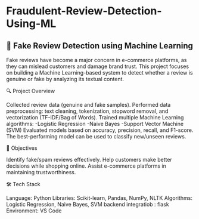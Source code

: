 # Fraudulent-Review-Detection-Using-ML
## 📌 Fake Review Detection using Machine Learning

Fake reviews have become a major concern in e-commerce platforms, as they can mislead customers and damage brand trust. This project focuses on building a Machine Learning-based system to detect whether a review is genuine or fake by analyzing its textual content.

🔍 Project Overview

Collected review data (genuine and fake samples).
Performed data preprocessing: text cleaning, tokenization, stopword removal, and vectorization (TF-IDF/Bag of Words).
Trained multiple Machine Learning algorithms:
-Logistic Regression
-Naive Bayes
-Support Vector Machine (SVM)
Evaluated models based on accuracy, precision, recall, and F1-score.
The best-performing model can be used to classify new/unseen reviews.

🎯 Objectives

Identify fake/spam reviews effectively.
Help customers make better decisions while shopping online.
Assist e-commerce platforms in maintaining trustworthiness.

🛠️ Tech Stack

Language: Python
Libraries: Scikit-learn, Pandas, NumPy, NLTK
Algorithms: Logistic Regression, Naive Bayes, SVM
backend integratiob : flask
Environment:  VS Code
